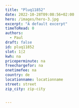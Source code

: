 ```yaml
---
title: "Pluq11852"
date: 2022-10-28T09:08:56+02:00
hero: /images/hero-3.jpg
excerpt: "A default excerpt"
timeToRead: 0
authors:
  - Paul
draft: false
id: pluq11852
slot: 1|2
kwh: na
priceperminute: na
freechargefor: na
onetimefee: na
country: de
locationname: locationname
street: street
zip_city: zip-city


---
```

